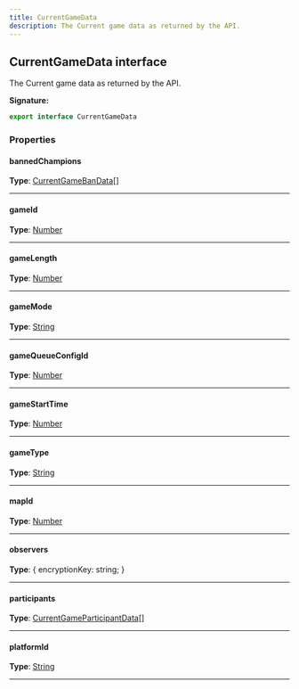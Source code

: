 ```yaml
---
title: CurrentGameData
description: The Current game data as returned by the API.
---
```


## CurrentGameData interface

The Current game data as returned by the API.

**Signature:**

```ts
export interface CurrentGameData 
```

### Properties

#### bannedChampions



**Type**: [CurrentGameBanData](/api/CurrentGameBanData.md)[]

---

#### gameId



**Type**: [Number](https://developer.mozilla.org/en-US/docs/Web/JavaScript/Reference/Global_Objects/Number)

---

#### gameLength



**Type**: [Number](https://developer.mozilla.org/en-US/docs/Web/JavaScript/Reference/Global_Objects/Number)

---

#### gameMode



**Type**: [String](https://developer.mozilla.org/en-US/docs/Web/JavaScript/Reference/Global_Objects/String)

---

#### gameQueueConfigId



**Type**: [Number](https://developer.mozilla.org/en-US/docs/Web/JavaScript/Reference/Global_Objects/Number)

---

#### gameStartTime



**Type**: [Number](https://developer.mozilla.org/en-US/docs/Web/JavaScript/Reference/Global_Objects/Number)

---

#### gameType



**Type**: [String](https://developer.mozilla.org/en-US/docs/Web/JavaScript/Reference/Global_Objects/String)

---

#### mapId



**Type**: [Number](https://developer.mozilla.org/en-US/docs/Web/JavaScript/Reference/Global_Objects/Number)

---

#### observers



**Type**: {         encryptionKey: string;     }

---

#### participants



**Type**: [CurrentGameParticipantData](/api/CurrentGameParticipantData.md)[]

---

#### platformId



**Type**: [String](https://developer.mozilla.org/en-US/docs/Web/JavaScript/Reference/Global_Objects/String)

---

